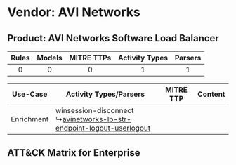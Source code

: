 Vendor: AVI Networks
====================
Product: AVI Networks Software Load Balancer
--------------------------------------------
| Rules | Models | MITRE TTPs | Activity Types | Parsers |
|:-----:|:------:|:----------:|:--------------:|:-------:|
|   0   |   0    |     0      |       1        |    1    |

|  Use-Case  | Activity Types/Parsers    | MITRE TTP | Content    |
|:----------:| ---- | --------- | ---- |
| Enrichment |  winsession-disconnect<br> ↳[avinetworks-lb-str-endpoint-logout-userlogout](Ps/pC_avinetworkslbstrendpointlogoutuserlogout.md)<br> |    | [](RM/r_m_avi_networks_avi_networks_software_load_balancer_Enrichment.md) |

ATT&CK Matrix for Enterprise
----------------------------
